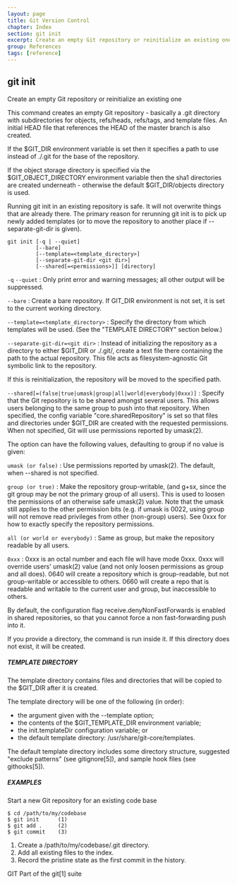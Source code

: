 ```yaml
---
layout: page
title: Git Version Control
chapter: Index
section: git init
excerpt: Create an empty Git repository or reinitialize an existing one.
group: References
tags: [reference]
---
```


## git init

Create an empty Git repository or reinitialize an existing one

This command creates an empty Git repository - basically a .git directory with subdirectories for objects, refs/heads, refs/tags, and template files. An initial HEAD file that references the HEAD of the master branch is also created.

If the $GIT_DIR environment variable is set then it specifies a path to use instead of ./.git for the base of the repository.

If the object storage directory is specified via the $GIT_OBJECT_DIRECTORY environment variable then the sha1 directories are created underneath - otherwise the default $GIT_DIR/objects directory is used.

Running git init in an existing repository is safe. It will not overwrite things that are already there. The primary reason for rerunning git init is to pick up newly added templates (or to move the repository to another place if --separate-git-dir is given).

<div markdown='1' class='syntax'>

    git init [-q | --quiet]
             [--bare]
             [--template=<template_directory>]
	         [--separate-git-dir <git dir>]
	         [--shared[=<permissions>]] [directory]

`-q`
`--quiet`
: Only print error and warning messages; all other output will be suppressed.

`--bare`
: Create a bare repository. If GIT_DIR environment is not set, it is set to the current working directory.

`--template=<template_directory>`
: Specify the directory from which templates will be used. (See the "TEMPLATE DIRECTORY" section below.)

`--separate-git-dir=<git dir>`
: Instead of initializing the repository as a directory to either $GIT_DIR or ./.git/, create a text file there containing the path to the actual repository. This file acts as filesystem-agnostic Git symbolic link to the repository.

  If this is reinitialization, the repository will be moved to the specified path.

`--shared[=(false|true|umask|group|all|world|everybody|0xxx)]`
: Specify that the Git repository is to be shared amongst several users. This allows users belonging to the same group to push into that repository. When specified, the config variable "core.sharedRepository" is set so that files and directories under $GIT_DIR are created with the requested permissions. When not specified, Git will use permissions reported by umask(2).

  The option can have the following values, defaulting to group if no value is given:
  
  `umask (or false)`
  : Use permissions reported by umask(2). The default, when --shared is not specified.

  `group (or true)`
  : Make the repository group-writable, (and g+sx, since the git group may be not the primary group of all users). This is used to loosen the permissions of an otherwise safe umask(2) value. Note that the umask still applies to the other permission bits (e.g. if umask is 0022, using group will not remove read privileges from other (non-group) users). See 0xxx for how to exactly specify the repository permissions.

  `all (or world or everybody)`
  : Same as group, but make the repository readable by all users.

  `0xxx`
  :  0xxx is an octal number and each file will have mode 0xxx. 0xxx will override users' umask(2) value (and not only loosen permissions as group and all does). 0640 will create a repository which is group-readable, but not group-writable or accessible to others. 0660 will create a repo that is readable and writable to the current user and group, but inaccessible to others.

By default, the configuration flag receive.denyNonFastForwards is enabled in shared repositories, so that you cannot force a non fast-forwarding push into it.

If you provide a directory, the command is run inside it. If this directory does not exist, it will be created.

</div>

##### TEMPLATE DIRECTORY

The template directory contains files and directories that will be copied to the $GIT_DIR after it is created.

The template directory will be one of the following (in order):

* the argument given with the --template option;
* the contents of the $GIT_TEMPLATE_DIR environment variable;
* the init.templateDir configuration variable; or
* the default template directory: /usr/share/git-core/templates.

The default template directory includes some directory structure, suggested "exclude patterns" (see gitignore[5]), and sample hook files (see githooks[5]).

##### EXAMPLES

Start a new Git repository for an existing code base

~~~
$ cd /path/to/my/codebase
$ git init      (1)
$ git add .     (2)
$ git commit    (3)
~~~

1. Create a /path/to/my/codebase/.git directory.
2. Add all existing files to the index.
3. Record the pristine state as the first commit in the history.

GIT
Part of the git[1] suite
